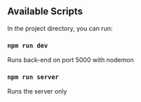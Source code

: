 ## Available Scripts

In the project directory, you can run:

### `npm run dev`

Runs back-end on port 5000 with nodemon

### `npm run server`

Runs the server only
